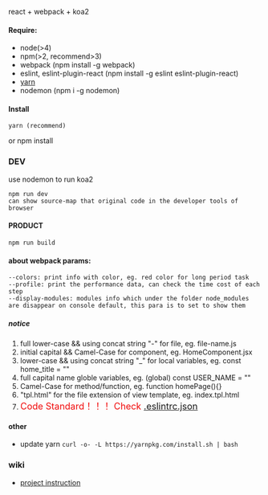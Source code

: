 react + webpack + koa2

#### Require:

* node(>4)
* npm(>2, recommend>3)
* webpack (npm install -g webpack)
* eslint, eslint-plugin-react (npm install -g eslint eslint-plugin-react)
* [yarn](https://yarnpkg.com/en/docs/install)
* nodemon (npm i -g nodemon)

#### Install

    yarn (recommend)

or
    npm install

### DEV

use nodemon to run koa2

    npm run dev
    can show source-map that original code in the developer tools of browser

#### PRODUCT

    npm run build

#### about webpack params:

```
--colors: print info with color, eg. red color for long period task
--profile: print the performance data, can check the time cost of each step
--display-modules: modules info which under the folder node_modules are disappear on console default, this para is to set to show them

```

##### notice

1. full lower-case && using concat string "-" for file, eg. file-name.js
2. initial capital && Camel-Case for component, eg. HomeComponent.jsx
3. lower-case && using concat string "_" for local variables, eg. const home_title = ""
4. full capital name globle variables,  eg. (global) const USER_NAME = ""
5. Camel-Case for method/function, eg. function homePage(){}
6. "tpl.html" for the file extension of view template, eg. index.tpl.html
7. <font color="#F10C0C" size=4 weight=700>Code Standard！！！ Check [.eslintrc.json](https://github.com/TonyHey/yiimobile_demo/blob/master/.eslintrc.json)</font>

#### other

* update yarn ` curl -o- -L https://yarnpkg.com/install.sh | bash `

### wiki

* [project instruction](https://github.com/TonyHey/yiimobile_demo/wiki/project-instruction)
